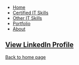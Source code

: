 <ul>
  <li><a href="#">Home</a></li>
  <li><a href="#">Certified IT Skills</a></li>
  <li><a href="#">Other IT Skills</a></li>
  <li><a href="#">Portfolio</a></li>
  <li><a href="#">About</a></li>
</ul>

## [View LinkedIn Profile](https://www.linkedin.com/in/mbhagwan)

[Back to home page](index.md)
